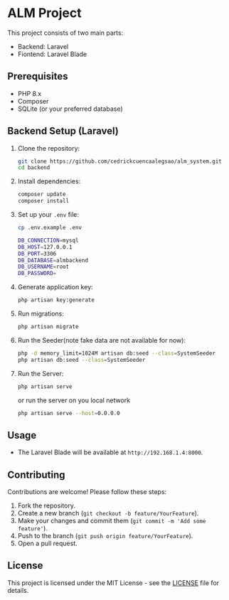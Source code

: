 # ALM Project

This project consists of two main parts:

- Backend: Laravel
- Fiontend: Laravel Blade

## Prerequisites

- PHP 8.x
- Composer
- SQLite (or your preferred database)

## Backend Setup (Laravel)

1. Clone the repository:
   ```bash
   git clone https://github.com/cedrickcuencaalegsao/alm_system.git
   cd backend
   ```
2. Install dependencies:
   ```bash
   composer update
   composer install
   ```
3. Set up your `.env` file:

   ```bash
   cp .env.example .env

   DB_CONNECTION=mysql
   DB_HOST=127.0.0.1
   DB_PORT=3306
   DB_DATABASE=almbackend
   DB_USERNAME=root
   DB_PASSWORD=
   ```

4. Generate application key:
   ```bash
   php artisan key:generate
   ```
5. Run migrations:
   ```bash
   php artisan migrate
   ```
6. Run the Seeder(note fake data are not available for now):
   ```bash
   php -d memory_limit=1024M artisan db:seed --class=SystemSeeder
   php artisan db:seed --class=SystemSeeder
   ```
7. Run the Server:
   ```bash
   php artisan serve
   ```
   or run the server on you local network
   ```bash
   php artisan serve --host=0.0.0.0
   ```


## Usage
- The Laravel Blade will be available at `http://192.168.1.4:8000`.

## Contributing

Contributions are welcome! Please follow these steps:

1. Fork the repository.
2. Create a new branch (`git checkout -b feature/YourFeature`).
3. Make your changes and commit them (`git commit -m 'Add some feature'`).
4. Push to the branch (`git push origin feature/YourFeature`).
5. Open a pull request.

## License

This project is licensed under the MIT License - see the [LICENSE](LICENSE) file for details.